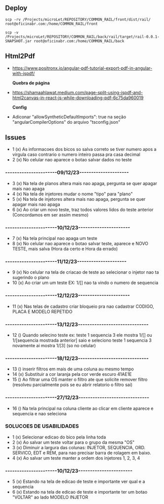 ## Deploy

``` scp -rv /Projects/microLet/REPOSITORY/COMMON_RAIL/front/dist/rail/ root@oficinabr.com:/home/COMMON_RAIL/front ```

``` scp -v /Projects/microLet/REPOSITORY/COMMON_RAIL/back/rail/target/rail-0.0.1-SNAPSHOT.jar root@oficinabr.com:/home/COMMON_RAIL/back ```

## Html2Pdf
-  https://www.positronx.io/angular-pdf-tutorial-export-pdf-in-angular-with-jspdf/

   **Quebra de página**
-  https://shamaahlawat.medium.com/page-split-using-jspdf-and-html2canvas-in-react-js-while-downloading-pdf-6c75da960019

   **Config**
-  Adiconar "allowSyntheticDefaultImports": true na seção "angularCompilerOptions" do arquivo "tsconfig.json"

## Issues
	
- 1 (x) As informacoes dos bicos so salva correto se tiver numero apos a virgula caso contrario o numero inteiro passa pra casa decimal
- 2 (x) No celular nao aparece o botao salvar dados no teste

### ----------------------09/12/23---------------------
- 3 (x) Na tela de planos altera mais nao apaga, pergunta se quer apagar mais nao apaga
- 4 (x) Na tela de injetores mudar o nome "tipo" para "plano"
- 5 (x) Na tela de injetores altera mais nao apaga, pergunta se quer apagar mais nao apaga
- 6 (x) Ao criar um novo teste, traz todos valores lidos do teste anterior (Concordamos em ser assim mesmo)

### ----------------------10/12/23----------------------
- 7 (x) Na tela principal nao apaga um teste
- 8 (x) No celular nao aparece o botao salvar teste, aparece e NOVO TESTE, mais salva (Hora da certo e Hora da errado)

### ----------------------11/12/23---------------------
- 9 (x) No celular na tela de criacao de teste ao selecionar o injetor nao ta sugerindo o plano
- 10 (x) Ao criar um um teste EX: 1/[] nao ta vindo o numero de sequencia

### ----------------------12/12/23----------------------
- 11 (x) Nas telas de cadastro criar bloqueio pra nao cadastrar CODIGO, PLACA E MODELO REPETIDO

### ‐---------‐-----------13/12/23‐-----------------------------
- 12 () Quando selecino teste ex: teste 1 sequencia 3 ele mostra 1/[] ou 1/[sequencia mostrada anterior]
	saio e seleciono teste 1 sequencia 3 novamente ai mostra 1/[3] (so no celular)

### ‐---------‐-----------18/12/23‐-----------------------------
- 13 () inserir filtros em mais de uma coluna au mesmo tempo
- 14 (x) Substituir a cor laranja pela cor verde escuro 41AE1E
- 15 () Ao filtrar uma OS manter o filtro ate que solicite remover filtro
	(resolveu parcialmente pois se eu abrir relatorio o filtro sai)

### ‐---------‐-----------27/12/23‐-----------------------------
- 16 () Na tela principal na coluna cliente ao clicar em cliente aparece e sequencia e nao seleciona




### SOLUCOES DE USABILIDADES
- 1 (x) Selecionar edicao do bico pela linha toda
- 2 (x) Ao salvar um teste voltar para o grupo da mesma "OS"
- 3 (x) Diminuir a largura das colunas: INJETOR, SEQUENCIA, ORD. SERVICO, EDT e REM, para nao precisar barra de rolagem em baixo.
- 4 (x) Ao salvar um teste manter a ordem dos injetores 1, 2, 3, 4

### ----------------------10/12/23----------------------- 
- 5 (x) Estando na tela de edicao de teste e importante ver qual e a sequencia
- 6 (x) Estando na tela de edicao de teste e importante ter um botao "VOLTAR" ao lado MODELO INJETOR